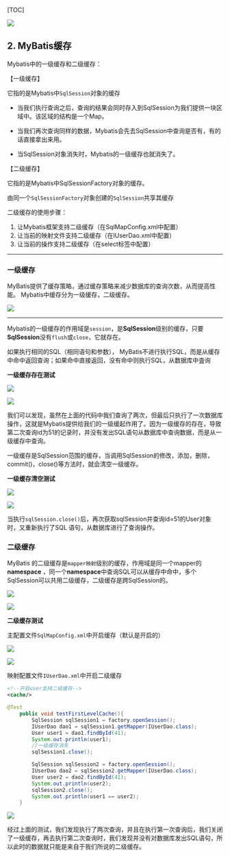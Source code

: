 [TOC]

![](https://iqqcode-blog.oss-cn-beijing.aliyuncs.com/img/20200420190351.png)

## 2. MyBatis缓存

Mybatis中的一级缓存和二级缓存：

【一级缓存】

它指的是Mybatis中`SqlSession`对象的缓存

- 当我们执行查询之后，查询的结果会同时存入到SqlSession为我们提供一块区域中。该区域的结构是一个Map。

- 当我们再次查询同样的数据，Mybatis会先去SqlSession中查询是否有，有的话直接拿出来用。

- 当SqlSession对象消失时，Mybatis的一级缓存也就消失了。
				

【二级缓存】

它指的是Mybatis中SqlSessionFactory对象的缓存。

由同一个`SqlSessionFactory`对象创建的`SqlSession`共享其缓存
		

二级缓存的使用步骤：

1. 让Mybatis框架支持二级缓存（在SqlMapConfig.xml中配置）
2. 让当前的映射文件支持二级缓存（在IUserDao.xml中配置）
3. 让当前的操作支持二级缓存（在select标签中配置）

------------------------------------------------------------------------

### 一级缓存

MyBatis提供了缓存策略，通过缓存策略来减少数据库的查询次数，从而提高性能。 Mybatis中缓存分为一级缓存，二级缓存。

![](https://iqqcode-blog.oss-cn-beijing.aliyuncs.com/img/20200421142515.png)



****

Mybatis的一级缓存的作用域是`session`，是**SqlSession**级别的缓存，只要**SqlSession**没有`flush`或`close`，它就存在。

如果执行相同的SQL（相同语句和参数）， MyBatis不进行执行SQL，而是从缓存中命中返回查询；如果命中直接返回，没有命中则执行SQL，从数据库中査询

**一级缓存存在测试**

![](https://iqqcode-blog.oss-cn-beijing.aliyuncs.com/img/20200421144333.png)

![](https://iqqcode-blog.oss-cn-beijing.aliyuncs.com/img/20200421144201.png)

我们可以发现，虽然在上面的代码中我们查询了两次，但最后只执行了一次数据库操作，这就是Mybatis提供给我们的一级缓起作用了。因为一级缓存的存在，导致第二次查询id为51的记录时，并没有发出SQL语句从数据库中查询数据，而是从一级缓存中查询。

一级缓存是SqlSession范围的缓存，当调用SqlSession的修改，添加，删除，commit()，close()等方法时，就会清空一级缓存。

**一级缓存清空测试**

![](https://iqqcode-blog.oss-cn-beijing.aliyuncs.com/img/20200421145144.png)

![](https://iqqcode-blog.oss-cn-beijing.aliyuncs.com/img/20200421145339.png)

当执行`sqlSession.close()`后，再次获取sqlSession并查询id=51的User对象时，又重新执行了SQL 语句，从数据库进行了查询操作。

### 二级缓存

MyBatis 的二级缓存是`mapper映射`级别的缓存，作用域是同一个mapper的**namespace** ，同一个**namespace**中查询SQL可以从缓存中命中，多个SqlSession可以共用二级缓存，二级缓存是跨SqlSession的。

![](https://iqqcode-blog.oss-cn-beijing.aliyuncs.com/img/20200421145855.png)

![](https://iqqcode-blog.oss-cn-beijing.aliyuncs.com/img/20200421152532.png)



**二级缓存测试**

主配置文件`SqlMapConfig.xml`中开启缓存（默认是开启的）

![](https://iqqcode-blog.oss-cn-beijing.aliyuncs.com/img/20200420190351.png)

![](https://iqqcode-blog.oss-cn-beijing.aliyuncs.com/img/20200421152733.png)

映射配置文件`IUserDao.xml`中开启二级缓存

```xml
<!--开启user支持二级缓存-->
<cache/>
```

```java
@Test
    public void testFirstLevelCache(){
        SqlSession sqlSession1 = factory.openSession();
        IUserDao dao1 = sqlSession1.getMapper(IUserDao.class);
        User user1 = dao1.findById(41);
        System.out.println(user1);
        //一级缓存消失
        sqlSession1.close();

        SqlSession sqlSession2 = factory.openSession();
        IUserDao dao2 = sqlSession2.getMapper(IUserDao.class);
        User user2 = dao2.findById(41);
        System.out.println(user2);
        sqlSession2.close();
        System.out.println(user1 == user2);
    }
```

![](https://iqqcode-blog.oss-cn-beijing.aliyuncs.com/img/20200421155723.png)

经过上面的测试，我们发现执行了两次查询，并且在执行第一次查询后，我们关闭了一级缓存，再去执行第二次查询时，我们发现并没有对数据库发出SQL语句，所以此时的数据就只能是来自于我们所说的二级缓存。